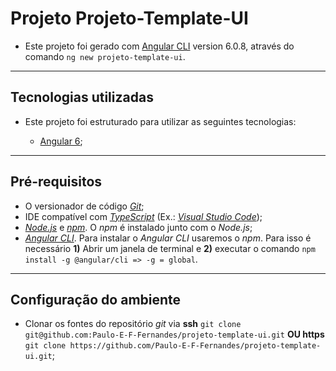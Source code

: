 # Projeto Projeto-Template-UI

* Este projeto foi gerado com [Angular CLI](https://github.com/angular/angular-cli) version 6.0.8, através do comando `ng new projeto-template-ui`.

---
## Tecnologias utilizadas

* Este projeto foi estruturado para utilizar as seguintes tecnologias:

	* [Angular 6](https://angular.io/);

---
## Pré-requisitos

* O versionador de código [*Git*](https://git-scm.com/);
* IDE compatível com [*TypeScript*](https://www.typescriptlang.org/) (Ex.: [*Visual Studio Code*](https://code.visualstudio.com/));
* [*Node.js*](https://nodejs.org/en/) e [*npm*](https://www.npmjs.com/). O *npm* é instalado junto com o *Node.js*;
* [*Angular CLI*](https://cli.angular.io/). Para instalar o *Angular CLI* usaremos o *npm*. Para isso é necessário  **1)** Abrir um janela de terminal e **2)** executar o comando `npm install -g @angular/cli => -g = global`.

---
## Configuração do ambiente

* Clonar os fontes do repositório *git* via **ssh** `git clone git@github.com:Paulo-E-F-Fernandes/projeto-template-ui.git` **OU https** `git clone https://github.com/Paulo-E-F-Fernandes/projeto-template-ui.git`;
